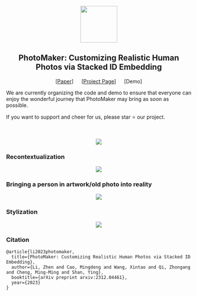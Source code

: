 <p align="center">
  <img src="https://photo-maker.github.io/assets/logo.png" height=100>

</p>

<!-- ## <div align="center"><b>PhotoMaker</b></div> -->
<div align="center">
  
## PhotoMaker: Customizing Realistic Human Photos via Stacked ID Embedding
[[Paper](https://arxiv.org/abs/2312.04461)] &emsp; [[Project Page](https://photo-maker.github.io)] &emsp; [Demo] <be>
</div>

We are currently organizing the code and demo to ensure that everyone can enjoy the wonderful journey that PhotoMaker may bring as soon as possible.

If you want to support and cheer for us, please star ⭐ our project. 

<br>

<p align="center">
  <img src="https://photo-maker.github.io/assets/teaser.jpg">
</p>

### Recontextualization

<p align="center">
  <img src="https://photo-maker.github.io/assets/website_recontext.jpg">
</p>

### Bringing a person in artwork/old photo into reality

<p align="center">
  <img src="https://photo-maker.github.io/assets/website_oldphoto.jpg">
</p>

### Stylization

<p align="center">
  <img src="https://photo-maker.github.io/assets/stylization.jpg">
</p>


### Citation	

```
@article{li2023photomaker,
  title={PhotoMaker: Customizing Realistic Human Photos via Stacked ID Embedding},
  author={Li, Zhen and Cao, Mingdeng and Wang, Xintao and Qi, Zhongang and Cheng, Ming-Ming and Shan, Ying},
  booktitle={arXiv preprint arxiv:2312.04461},
  year={2023}
}
```
